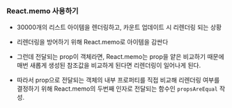 ### React.memo 사용하기

- 30000개의 리스트 아이템을 렌더링하고, 카운트 업데이트 시 리렌더링 되는 상황

- 리렌더링을 방어하기 위해 React.memo로 아이템을 감싼다

- 그런데 전달되는 prop이 객체라면, React.memo는 prop을 얕은 비교하기 때문에 매번 새롭게 생성된 참조값을 비교하게 된다면 리렌더링이 일어나게 된다.

- 따라서 prop으로 전달되는 객체의 내부 프로퍼티를 직접 비교해 리렌더링 여부를 결정하기 위해 React.memo의 두번째 인자로 전달되는 함수인 `propsAreEqual` 작성.
